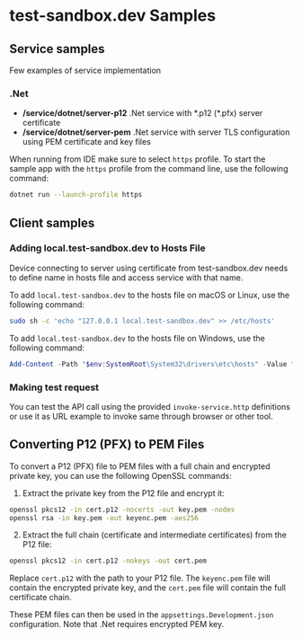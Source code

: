 # test-sandbox.dev Samples

## Service samples
Few examples of service implementation

### .Net
- **/service/dotnet/server-p12** .Net service with \*.p12 (\*.pfx) server certificate
- **/service/dotnet/server-pem** .Net service with server TLS configuration using PEM certificate and key files

When running from IDE make sure to select `https` profile. To start the sample app with the `https` profile from the command line, use the following command:

```sh
dotnet run --launch-profile https
```

## Client samples

### Adding local.test-sandbox.dev to Hosts File

Device connecting to server using certificate from test-sandbox.dev needs to define name in hosts file and access service with that name.

To add `local.test-sandbox.dev` to the hosts file on macOS or Linux, use the following command:

```sh
sudo sh -c 'echo "127.0.0.1 local.test-sandbox.dev" >> /etc/hosts'
```

To add `local.test-sandbox.dev` to the hosts file on Windows, use the following command:

```powershell
Add-Content -Path "$env:SystemRoot\System32\drivers\etc\hosts" -Value "127.0.0.1 local.test-sandbox.dev"
```

### Making test request

You can test the API call using the provided `invoke-service.http` definitions or use it as URL example to invoke same through
browser or other tool.


## Converting P12 (PFX) to PEM Files

To convert a P12 (PFX) file to PEM files with a full chain and encrypted private key, you can use the following OpenSSL commands:

1. Extract the private key from the P12 file and encrypt it:

```sh
openssl pkcs12 -in cert.p12 -nocerts -out key.pem -nodes
openssl rsa -in key.pem -out keyenc.pem -aes256
```

2. Extract the full chain (certificate and intermediate certificates) from the P12 file:

```sh
openssl pkcs12 -in cert.p12 -nokeys -out cert.pem
```

Replace `cert.p12` with the path to your P12 file. The `keyenc.pem` file will contain the encrypted private key, and the `cert.pem` file will contain the full certificate chain.

These PEM files can then be used in the `appsettings.Development.json` configuration. Note that .Net requires encrypted PEM key.


